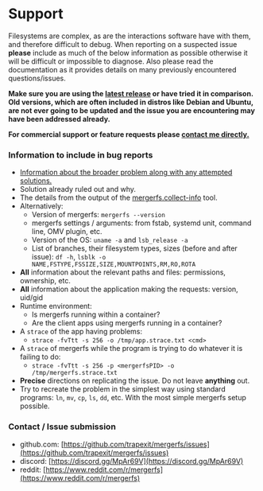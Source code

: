# Support

Filesystems are complex, as are the interactions software have with
them, and therefore difficult to debug. When reporting on a suspected
issue **please** include as much of the below information as possible
otherwise it will be difficult or impossible to diagnose. Also please
read the documentation as it provides details on many previously
encountered questions/issues.

**Make sure you are using the [latest
release](https://github.com/trapexit/mergerfs/releases) or have tried
it in comparison. Old versions, which are often included in distros
like Debian and Ubuntu, are not ever going to be updated and the issue
you are encountering may have been addressed already.**

**For commercial support or feature requests please [contact me
directly.](mailto:support@spawn.link)**


### Information to include in bug reports

* [Information about the broader problem along with any attempted
  solutions.](https://xyproblem.info)
* Solution already ruled out and why.
* The details from the output of the
  [mergerfs.collect-info](tooling.md#mergerfscollect-info) tool.
* Alternatively:
    * Version of mergerfs: `mergerfs --version`
    * mergerfs settings / arguments: from fstab, systemd unit, command
      line, OMV plugin, etc.
    * Version of the OS: `uname -a` and `lsb_release -a`
    * List of branches, their filesystem types, sizes (before and after
      issue): `df -h`, `lsblk -o NAME,FSTYPE,FSSIZE,SIZE,MOUNTPOINTS,RM,RO,ROTA`
* **All** information about the relevant paths and files: permissions, ownership, etc.
* **All** information about the application making the requests: version, uid/gid
* Runtime environment:
    * Is mergerfs running within a container?
    * Are the client apps using mergerfs running in a container?
* A `strace` of the app having problems:
    * `strace -fvTtt -s 256 -o /tmp/app.strace.txt <cmd>`
* A `strace` of mergerfs while the program is trying to do whatever it
  is failing to do:
    * `strace -fvTtt -s 256 -p <mergerfsPID> -o /tmp/mergerfs.strace.txt`
* **Precise** directions on replicating the issue. Do not leave
  **anything** out.
* Try to recreate the problem in the simplest way using standard
  programs: `ln`, `mv`, `cp`, `ls`, `dd`, etc. With the most simple
  mergerfs setup possible.

### Contact / Issue submission

* github.com: [https://github.com/trapexit/mergerfs/issues](https://github.com/trapexit/mergerfs/issues)
* discord: [https://discord.gg/MpAr69V](https://discord.gg/MpAr69V)
* reddit: [https://www.reddit.com/r/mergerfs](https://www.reddit.com/r/mergerfs)
